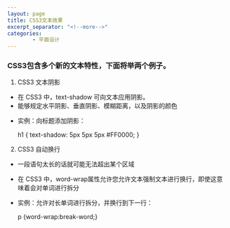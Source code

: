 ```yaml
---
layout: page
title: CSS3文本效果
excerpt_separator: "<!--more-->"
categories:
        - 平面设计
---        
```

### CSS3包含多个新的文本特性，下面将举两个例子。
1. CSS3 文本阴影
- 在 CSS3 中，text-shadow 可向文本应用阴影。
- 能够规定水平阴影、垂直阴影、模糊距离，以及阴影的颜色
<!--more-->
- 实例：向标题添加阴影：
  
  h1
  {
  text-shadow: 5px 5px 5px #FF0000;
  }
2. CSS3 自动换行
- 一段语句太长的话就可能无法超出某个区域
- 在 CSS3 中，word-wrap属性允许您允许文本强制文本进行换行，即使这意味着会对单词进行拆分
- 实例：允许对长单词进行拆分，并换行到下一行：

  p {word-wrap:break-word;}